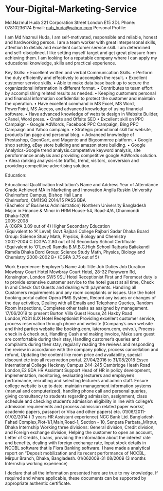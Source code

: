 # Your-Digital-Marketing-Service

Md.Nazmul Huda
221 Corporation Street 
London
E15 3DL
Phone: 07810236174
Email: nub_huda@yahoo.com
Personal Profile:

I am Md Nazmul Huda, I am self-motivated, responsible and reliable, honest and hardworking person. I am a team worker with great interpersonal skills, attention to details and excellent customer service skill. I am determined and self-disciplined. I like setting myself target and get great pleasure from achieving them. I am looking for a reputable company where I can apply my educational knowledge, skills and practical experience.


Key Skills:
•	Excellent written and verbal Communication Skills. 
•	Perform the duty efficiently and effectively to accomplish the result.
•	Excellent customer service skills.
•	Able to make data base back up to secure the organizational information in different format.
•	Contributes to team effort by accomplishing related results as needed. 
•	Keeping customers personal and financial information confidential to protect the customer and maintain the operation.
•	Have excellent command in MS Excel, MS Word, PowerPoint, MS Access, and advanced knowledge of using financial software.
•	Have advanced knowledge of website design in Website Builder, cPanel, Word press.
•	Onsite and Offsite SEO
•	Excellent skill on PPC Campaign - Google AdWords, Facebook PPC Campaign, Bing PPC Campaign and Yahoo campaign.
•	Strategic promotional skill for website, products fan page and personal blog.
•	Advanced knowledge of Prestashop, OpenCart, and Magento and Bigcommrce platform. 
•	Google shop setting, eBay store building and amazon store building.
•	Google Analytics-Google trend analysis.competetive keyword analysis, site peroformance analysis and providing competitive google AdWords solution.
•	Alexa ranking analysis-site traffic, trend, visitors, conversion and providing competitive advertising solution.


Education:
                                      
Educational Qualification	Institution’s Name and Address	Year of Attendance 	Grade Achieved
MA in Marketing and Innovation                            	Angila Ruskin University
Chelmsford Campus, Bishop Hall Lane                                                                                                                                                             
Chelmsford, CM11SQ
                                                                                	2014/15	PASS
BBA                                                                                  
(Bachelor of Business Administration)                               	Northern University Bangladesh 
Major in Finance & Minor in HRM
House-54, Road-4/A, Dhanmondi                                                                                             
Dhaka-1209                                                                                             
	2005-2008                                                                                         
	A
(CGPA 3.89 out of 4)
Higher Secondary Education                                            
(Equivalent to ‘A’ Level)                                                        	Govt.Rajbari College
Rajbari Sadar
Dhaka Board                                                                                                 
Group: Science Study                                                                                                   Math, Physics, Biology and Chemistry                                                                                   
	2002-2004 
	C
(CGPA 2.80 out of 5)
Secondary School Certificate                                              
(Equivalent to ‘O’Level)		Ramdia B.M.B.C.High School
Rajbaria
Baliakandi
Ramdia
Dhaka Bord
Group: Science Study	                                     Math, Physics, Biology and Chemistry                                                                                                                                       	2000-2002	B+
(CGPA 3.75 out of 5)


Work Experience:
Employer’s Name	Job Title	Job Duties	Job Duration
Mowbray Court Hotel 
Mowbray Court Hotel, 28-32 Penywern Rd, Kensington, London SW5 9SU	Hotel Receptionist 	First and Foremost duty is to provide extensive customer service to the hotel guest at all time, Check In and Check Out Guests and dealing with payments. Handling all Customers requirements and any room complaints or issues. Use the hotel booking portal called Opera PMS System, Record any issues or changes of the day activities, Dealing with all Emails and Telephone Queries, Random Room Inspections, Completes other tasks as assigned by management.	17/06/2019 to present 
Burton Villa Guest House,24 Haxby Road 
London,YO31 8JX
	Hotel Receptionist 	Providing excellent customer service, process reservation through phone and website (Company’s own website and third parties website like booking.com, lateroom.com, evivo.), Process check in & check out, Handling Cash and making invoice, Make sure guest are comfortable during their stay, Handling customer’s queries and complaints  during their stay, regularly reading the reviews and responding the review in accordance with the company policy, process cancellation and refund, Updating the content like room price and availability, special discount etc into all reservation portal.	 27/04/2016 to 31/08/2018
Essex International College
Heckney Campus
244-245 Cambridge Heath Road
London,E2 9DA
	HR Assistant 	Support Head of HR in policy development, implementation, monitoring, evaluating lecturers and employee’s performance, recruiting and selecting lecturers and admin staff. Ensure college website is up to date. maintain management information systems (manual and computerized), handling phone call and personal queries, giving consultancy to students regarding admission, assignment, class schedule  and checking student’s admission eligibility in line with college’s admission requirements and process admission related  paper works( academic papers, passport or Visa and other papers) etc.	01/06/2011-01/02/2014
( 3 years HR Assistant  experience)
NCC Bank Ltd. Bangladesh
Fahad Complex,Plot-1/1,Main,Road-1, Section - 10, Senpara Parbata,,Mirpur, Dhaka	Internship	Working three divisions: General division, Credit division, and Foreign exchange division, Helping the customer to open an account, Letter of Credits, Loans, providing the information about the interest rate and benefits, dealing with foreign exchange rate, Input stock details in NCCBL software that is Flora Banking software. I have made a analytical report on “Deposit mobilization and its recent performance of NCCBL, Mirpur Branch, Dhaka, Bangladesh.	01/062009-31 08/2009
(3 months Internship working experience)
                                     

I declare that all the information presented here are true to my knowledge. If required and where applicable, these documents can be supported by appropriate authentic certificate.
